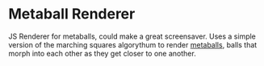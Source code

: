 # Metaball Renderer
JS Renderer for metaballs, could make a great screensaver. Uses a simple version of the marching squares algorythum to render [metaballs](https://en.wikipedia.org/wiki/Metaballs), balls that morph into each other as they get closer to one another.
